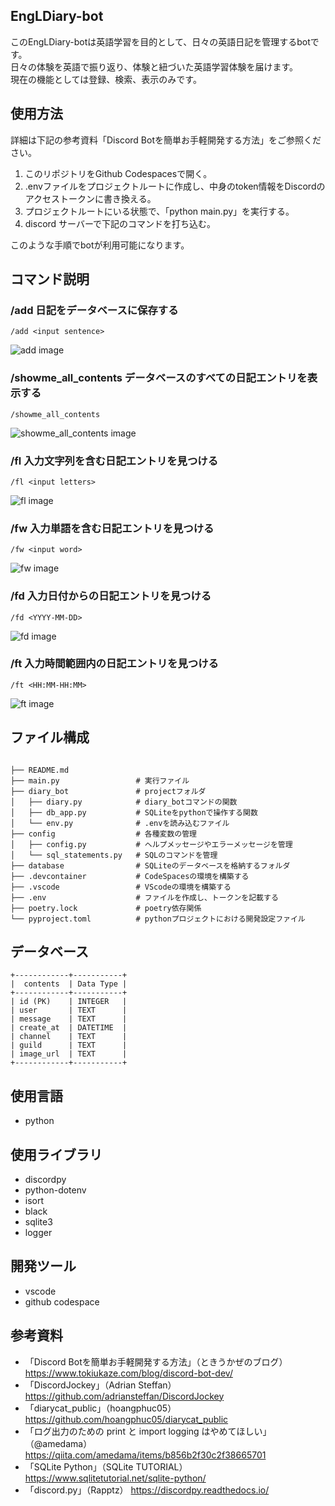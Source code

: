 ## EngLDiary-bot
このEngLDiary-botは英語学習を目的として、日々の英語日記を管理するbotです。<br>日々の体験を英語で振り返り、体験と紐づいた英語学習体験を届けます。<br>現在の機能としては登録、検索、表示のみです。

## 使用方法
詳細は下記の参考資料「Discord Botを簡単お手軽開発する方法」をご参照ください。<br>
1. このリポジトリをGithub Codespacesで開く。
2. .envファイルをプロジェクトルートに作成し、中身のtoken情報をDiscordのアクセストークンに書き換える。
3. プロジェクトルートにいる状態で、「python main.py」を実行する。
4. discord サーバーで下記のコマンドを打ち込む。

このような手順でbotが利用可能になります。

## コマンド説明

### /add 日記をデータベースに保存する
```
/add <input sentence>
```
![add image](https://private-user-images.githubusercontent.com/117506621/340078858-019dfd88-de83-4474-b884-aaacf264e64a.png?jwt=eyJhbGciOiJIUzI1NiIsInR5cCI6IkpXVCJ9.eyJpc3MiOiJnaXRodWIuY29tIiwiYXVkIjoicmF3LmdpdGh1YnVzZXJjb250ZW50LmNvbSIsImtleSI6ImtleTUiLCJleHAiOjE3MTg1Mjg3ODksIm5iZiI6MTcxODUyODQ4OSwicGF0aCI6Ii8xMTc1MDY2MjEvMzQwMDc4ODU4LTAxOWRmZDg4LWRlODMtNDQ3NC1iODg0LWFhYWNmMjY0ZTY0YS5wbmc_WC1BbXotQWxnb3JpdGhtPUFXUzQtSE1BQy1TSEEyNTYmWC1BbXotQ3JlZGVudGlhbD1BS0lBVkNPRFlMU0E1M1BRSzRaQSUyRjIwMjQwNjE2JTJGdXMtZWFzdC0xJTJGczMlMkZhd3M0X3JlcXVlc3QmWC1BbXotRGF0ZT0yMDI0MDYxNlQwOTAxMjlaJlgtQW16LUV4cGlyZXM9MzAwJlgtQW16LVNpZ25hdHVyZT1mOTlkZDhmNjUwNDlhNTYxNTgxNWE3YjQ5M2RkZGJkMTdkMTk3OGJlOWI2OWJlY2JlMzUwZTExYjc4YTY2YmQ1JlgtQW16LVNpZ25lZEhlYWRlcnM9aG9zdCZhY3Rvcl9pZD0wJmtleV9pZD0wJnJlcG9faWQ9MCJ9._ivQNTk2Mk3cuM3-hXi8RByIsZKRic9bb6NzH8qo7ZE)
### /showme_all_contents データベースのすべての日記エントリを表示する
```
/showme_all_contents
```
![showme_all_contents image](https://private-user-images.githubusercontent.com/117506621/340078871-e6663886-9e73-42ed-ae56-646b82f0c396.png?jwt=eyJhbGciOiJIUzI1NiIsInR5cCI6IkpXVCJ9.eyJpc3MiOiJnaXRodWIuY29tIiwiYXVkIjoicmF3LmdpdGh1YnVzZXJjb250ZW50LmNvbSIsImtleSI6ImtleTUiLCJleHAiOjE3MTg1MjkxNjIsIm5iZiI6MTcxODUyODg2MiwicGF0aCI6Ii8xMTc1MDY2MjEvMzQwMDc4ODcxLWU2NjYzODg2LTllNzMtNDJlZC1hZTU2LTY0NmI4MmYwYzM5Ni5wbmc_WC1BbXotQWxnb3JpdGhtPUFXUzQtSE1BQy1TSEEyNTYmWC1BbXotQ3JlZGVudGlhbD1BS0lBVkNPRFlMU0E1M1BRSzRaQSUyRjIwMjQwNjE2JTJGdXMtZWFzdC0xJTJGczMlMkZhd3M0X3JlcXVlc3QmWC1BbXotRGF0ZT0yMDI0MDYxNlQwOTA3NDJaJlgtQW16LUV4cGlyZXM9MzAwJlgtQW16LVNpZ25hdHVyZT1iNDRhNWI3MTJlNDEwY2U5MzM0MDdlZWY0ODQ3NDQ0NWM0ZmQwNDUzZmM2ODg2ZmQ2Yzg4ODMyMTAwY2Y3NTI5JlgtQW16LVNpZ25lZEhlYWRlcnM9aG9zdCZhY3Rvcl9pZD0wJmtleV9pZD0wJnJlcG9faWQ9MCJ9.JpgNnks8r7K3RAO3rHZ1Pi5zOEtKLGcdLpgRc34gFI4)
### /fl 入力文字列を含む日記エントリを見つける
```
/fl <input letters>
```
![fl image](https://private-user-images.githubusercontent.com/117506621/340078877-fcf58e3e-0519-4db1-8c52-cc5a709cc786.png?jwt=eyJhbGciOiJIUzI1NiIsInR5cCI6IkpXVCJ9.eyJpc3MiOiJnaXRodWIuY29tIiwiYXVkIjoicmF3LmdpdGh1YnVzZXJjb250ZW50LmNvbSIsImtleSI6ImtleTUiLCJleHAiOjE3MTg1MjkxNjIsIm5iZiI6MTcxODUyODg2MiwicGF0aCI6Ii8xMTc1MDY2MjEvMzQwMDc4ODc3LWZjZjU4ZTNlLTA1MTktNGRiMS04YzUyLWNjNWE3MDljYzc4Ni5wbmc_WC1BbXotQWxnb3JpdGhtPUFXUzQtSE1BQy1TSEEyNTYmWC1BbXotQ3JlZGVudGlhbD1BS0lBVkNPRFlMU0E1M1BRSzRaQSUyRjIwMjQwNjE2JTJGdXMtZWFzdC0xJTJGczMlMkZhd3M0X3JlcXVlc3QmWC1BbXotRGF0ZT0yMDI0MDYxNlQwOTA3NDJaJlgtQW16LUV4cGlyZXM9MzAwJlgtQW16LVNpZ25hdHVyZT04ODNjNjNjMTM3N2VlNWJkZDYyMGQ3YTJjMDg4ZDY0OTljZDRmOWQwYTA0NjhjNWI2ZTM2MTlhYzAwOTdmY2U0JlgtQW16LVNpZ25lZEhlYWRlcnM9aG9zdCZhY3Rvcl9pZD0wJmtleV9pZD0wJnJlcG9faWQ9MCJ9.qEIJhHpcFatz_gvF943nlwznhaU8drK0Yuvpok-a2Lk)
### /fw 入力単語を含む日記エントリを見つける
```
/fw <input word>
```
![fw image](https://private-user-images.githubusercontent.com/117506621/340078883-38808b5a-0c51-468f-801f-a596648611bd.png?jwt=eyJhbGciOiJIUzI1NiIsInR5cCI6IkpXVCJ9.eyJpc3MiOiJnaXRodWIuY29tIiwiYXVkIjoicmF3LmdpdGh1YnVzZXJjb250ZW50LmNvbSIsImtleSI6ImtleTUiLCJleHAiOjE3MTg1MjkxNjIsIm5iZiI6MTcxODUyODg2MiwicGF0aCI6Ii8xMTc1MDY2MjEvMzQwMDc4ODgzLTM4ODA4YjVhLTBjNTEtNDY4Zi04MDFmLWE1OTY2NDg2MTFiZC5wbmc_WC1BbXotQWxnb3JpdGhtPUFXUzQtSE1BQy1TSEEyNTYmWC1BbXotQ3JlZGVudGlhbD1BS0lBVkNPRFlMU0E1M1BRSzRaQSUyRjIwMjQwNjE2JTJGdXMtZWFzdC0xJTJGczMlMkZhd3M0X3JlcXVlc3QmWC1BbXotRGF0ZT0yMDI0MDYxNlQwOTA3NDJaJlgtQW16LUV4cGlyZXM9MzAwJlgtQW16LVNpZ25hdHVyZT1hODU5ZTcyOWMwZTMwY2Y3MmZlODg0MzM0NzNhZjM2OGVlZmVmZmJmMDAyOTRlMWM1ZTliNGMxZDJlOTBkODBhJlgtQW16LVNpZ25lZEhlYWRlcnM9aG9zdCZhY3Rvcl9pZD0wJmtleV9pZD0wJnJlcG9faWQ9MCJ9.kC6mrSSSaR9PoBQidlhPFx2k2BxP0fMTik-2cVXtcDA)
### /fd 入力日付からの日記エントリを見つける
```
/fd <YYYY-MM-DD>
```
![fd image](https://private-user-images.githubusercontent.com/117506621/340078891-0cff9007-b815-4580-b535-eeb6291bbb0b.png?jwt=eyJhbGciOiJIUzI1NiIsInR5cCI6IkpXVCJ9.eyJpc3MiOiJnaXRodWIuY29tIiwiYXVkIjoicmF3LmdpdGh1YnVzZXJjb250ZW50LmNvbSIsImtleSI6ImtleTUiLCJleHAiOjE3MTg1MjkxNjIsIm5iZiI6MTcxODUyODg2MiwicGF0aCI6Ii8xMTc1MDY2MjEvMzQwMDc4ODkxLTBjZmY5MDA3LWI4MTUtNDU4MC1iNTM1LWVlYjYyOTFiYmIwYi5wbmc_WC1BbXotQWxnb3JpdGhtPUFXUzQtSE1BQy1TSEEyNTYmWC1BbXotQ3JlZGVudGlhbD1BS0lBVkNPRFlMU0E1M1BRSzRaQSUyRjIwMjQwNjE2JTJGdXMtZWFzdC0xJTJGczMlMkZhd3M0X3JlcXVlc3QmWC1BbXotRGF0ZT0yMDI0MDYxNlQwOTA3NDJaJlgtQW16LUV4cGlyZXM9MzAwJlgtQW16LVNpZ25hdHVyZT0yYjhjZDk2ZDQyYjQ2YmI1ZDY2OWQxZGIxZWY1ZDI2N2NhZGQzZmUzMTA3ODU3MTY1ZDEyODdmNzBjMTNjNjhjJlgtQW16LVNpZ25lZEhlYWRlcnM9aG9zdCZhY3Rvcl9pZD0wJmtleV9pZD0wJnJlcG9faWQ9MCJ9.C7eDEIH7wibYY77WNwBIQeZ6FJJTDzUwFy0dW-Rq1xs)
### /ft 入力時間範囲内の日記エントリを見つける
```
/ft <HH:MM-HH:MM>
```
![ft image](https://private-user-images.githubusercontent.com/117506621/340078895-bc3cde3b-66d9-4abe-b1d2-3225db9a944a.png?jwt=eyJhbGciOiJIUzI1NiIsInR5cCI6IkpXVCJ9.eyJpc3MiOiJnaXRodWIuY29tIiwiYXVkIjoicmF3LmdpdGh1YnVzZXJjb250ZW50LmNvbSIsImtleSI6ImtleTUiLCJleHAiOjE3MTg1Mjg3ODksIm5iZiI6MTcxODUyODQ4OSwicGF0aCI6Ii8xMTc1MDY2MjEvMzQwMDc4ODk1LWJjM2NkZTNiLTY2ZDktNGFiZS1iMWQyLTMyMjVkYjlhOTQ0YS5wbmc_WC1BbXotQWxnb3JpdGhtPUFXUzQtSE1BQy1TSEEyNTYmWC1BbXotQ3JlZGVudGlhbD1BS0lBVkNPRFlMU0E1M1BRSzRaQSUyRjIwMjQwNjE2JTJGdXMtZWFzdC0xJTJGczMlMkZhd3M0X3JlcXVlc3QmWC1BbXotRGF0ZT0yMDI0MDYxNlQwOTAxMjlaJlgtQW16LUV4cGlyZXM9MzAwJlgtQW16LVNpZ25hdHVyZT03NmE3NzljNWZkYjQ3YzhjNTg0Y2YzYmY0YTBkYWY0YjI5NzgxYzZhNjlmMTZiODRjOWZkOGUzNThhYjYwM2VhJlgtQW16LVNpZ25lZEhlYWRlcnM9aG9zdCZhY3Rvcl9pZD0wJmtleV9pZD0wJnJlcG9faWQ9MCJ9.jn8k8UAxbsezfF8C-DgFKgS-NHlQKGSvmR_kqzgPL5I)
## ファイル構成
```

├── README.md
├── main.py                 # 実行ファイル
├── diary_bot               # projectフォルダ
│   ├── diary.py            # diary_botコマンドの関数
│   ├── db_app.py           # SQLiteをpythonで操作する関数
│   └── env.py              # .envを読み込むファイル
├── config                  # 各種変数の管理
│   ├── config.py           # ヘルプメッセージやエラーメッセージを管理
│   └── sql_statements.py   # SQLのコマンドを管理
├── database                # SQLiteのデータベースを格納するフォルダ
├── .devcontainer           # CodeSpacesの環境を構築する
├── .vscode                 # VScodeの環境を構築する        
├── .env                    # ファイルを作成し、トークンを記載する
├── poetry.lock             # poetry依存関係
└── pyproject.toml          # pythonプロジェクトにおける開発設定ファイル

```

## データベース

```
+------------+-----------+
|  contents  | Data Type |
+------------+-----------+
| id (PK)    | INTEGER   |
| user       | TEXT      |
| message    | TEXT      |
| create_at  | DATETIME  |
| channel    | TEXT      |
| guild      | TEXT      |
| image_url  | TEXT      |
+------------+-----------+
```

## 使用言語
- python

## 使用ライブラリ
- discordpy
- python-dotenv
- isort
- black
- sqlite3
- logger

## 開発ツール
- vscode
- github codespace

## 参考資料
- 「Discord Botを簡単お手軽開発する方法」（ときうかぜのブログ）
    https://www.tokiukaze.com/blog/discord-bot-dev/
- 「DiscordJockey」（Adrian Steffan）
    https://github.com/adriansteffan/DiscordJockey
- 「diarycat_public」（hoangphuc05）
    https://github.com/hoangphuc05/diarycat_public
- 「ログ出力のための print と import logging はやめてほしい」（@amedama）
    https://qiita.com/amedama/items/b856b2f30c2f38665701
- 「SQLite Python」（SQLite TUTORIAL）
    https://www.sqlitetutorial.net/sqlite-python/
- 「discord.py」（Rapptz）
    https://discordpy.readthedocs.io/
